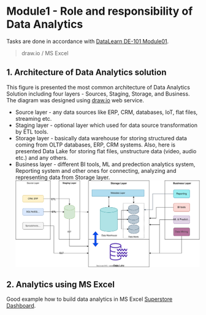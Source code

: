 # Module1 - Role and responsibility of Data Analytics
Tasks are done in accordance with [DataLearn DE-101 Module01](https://github.com/Data-Learn/data-engineering/blob/master/DE-101%20Modules/Module01).
> draw.io / MS Excel

## 1. Architecture of Data Analytics solution
This figure is presented the most common architecture of Data Analytics Solution including four layers - Sources, Staging, Storage, and Business. The diagram was designed using [draw.io](https://app.diagrams.net/) web service.
- Source layer - any data sources like ERP, CRM, databases, IoT, flat files, streaming etc.
- Staging layer - optional layer which used for data source transformation by ETL tools.
- Storage layer - basically data warehouse for storing structured data coming from OLTP databases, ERP, CRM systems. Also, here is presented Data Lake for storing flat files, unstructure data (video, audio etc.) and any others.
- Business layer - different BI tools, ML and predection analytics system, Reporting system and other ones for connecting, analyzing and representing data from Storage layer.
![cover](https://github.com/souluran/datalearn101/blob/master/DE-101/Module1/image/Simple%20Data%20Analytics%20Architecture.drawio.svg)

## 2. Analytics using MS Excel
Good example how to build data analytics in MS Excel [Superstore Dashboard](https://github.com/souluran/datalearn101/blob/master/DE-101/Module1/Superstore%20-%20Dashboard.xlsx).
